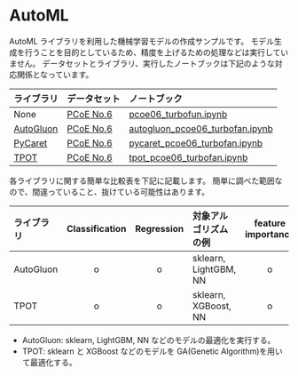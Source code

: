 # AutoML

AutoML ライブラリを利用した機械学習モデルの作成サンプルです。
モデル生成を行うことを目的としているため、精度を上げるための処理などは実行していません。
データセットとライブラリ、実行したノートブックは下記のような対応関係となっています。

| ライブラリ             | データセット      | ノートブック                                           |
| :--------------------- | :---------------- | :----------------------------------------------------- |
| None                   | [PCoE No.6][pcoe] | [pcoe06_turbofun.ipynb][nb_pcoe06]                     |
| [AutoGluon][autogluon] | [PCoE No.6][pcoe] | [autogluon_pcoe06_turbofan.ipynb][nb_autogluon_pcoe06] |
| [PyCaret][pycaret]     | [PCoE No.6][pcoe] | [pycaret_pcoe06_turbofan.ipynb][nb_pycaret_pcoe06]     |
| [TPOT][tpot]           | [PCoE No.6][pcoe] | [tpot_pcoe06_turbofan.ipynb][nb_tpot_pcoe06]           |

各ライブラリに関する簡単な比較表を下記に記載します。
簡単に調べた範囲なので、間違っていること、抜けている可能性はあります。

| ライブラリ | Classification | Regression | 対象アルゴリズムの例  | feature importance |
| :--------- | :------------: | :--------: | :-------------------- | :----------------: |
| AutoGluon  |       o        |     o      | sklearn, LightGBM, NN |         o          |
| TPOT       |       o        |     o      | sklearn, XGBoost, NN  |         o          |

- AutoGluon: sklearn, LightGBM, NN などのモデルの最適化を実行する。
- TPOT: sklearn と XGBoost などのモデルを GA(Genetic Algorithm)を用いて最適化する。

[autogluon]: https://auto.gluon.ai/stable/index.html
[nb_autogluon_pcoe06]: autogluon_pcoe06_turbofan.ipynb
[nb_pcoe06]: pcoe06_turbofun.ipynb
[nb_tpot_pcoe06]: tpot_pcoe06_turbofan.ipynb
[nb_pycaret_pcoe06]: pycaret_pcoe06_turbofan.ipynb
[pcoe]: https://ti.arc.nasa.gov/tech/dash/groups/pcoe/prognostic-data-repository/
[pycaret]: https://pycaret.readthedocs.io/en/latest/index.html
[tpot]: http://epistasislab.github.io/tpot/
